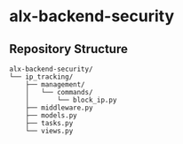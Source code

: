 # alx-backend-security

## Repository Structure
```
alx-backend-security/
└── ip_tracking/
    ├── management/
    │   └── commands/
    │       └── block_ip.py
    ├── middleware.py
    ├── models.py
    ├── tasks.py
    └── views.py
```
